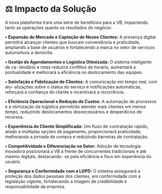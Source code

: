 # ⚖️ Impacto da Solução

A nova plataforma trará uma série de benefícios para a VB, impactando tanto as
operações quanto os resultados do negócio:

**• Expansão de Mercado e Captação de Novos Clientes:** A presença digital
permitirá alcançar clientes que buscam conveniência e praticidade, ampliando a base
de usuários e fortalecendo a marca no setor de serviços automotivos a domicílio.

**• Gestão de Agendamentos e Logística Otimizada:** O sistema inteligente de ca-
lendário e rotas reduzirá conflitos de horário, aumentará a pontualidade e melhorará
a eficiência no deslocamento das equipes.

**• Satisfação e Fidelização de Clientes:** A comunicação em tempo real, com atu-
alizações sobre o status do serviço e notificações automáticas, reforçará a confiança
do cliente e incentivará a recorrência.

**• Eficiência Operacional e Redução de Custos:** A automação de processos e a
otimização da logística permitirão atender mais clientes em menos tempo, reduzindo
deslocamentos desnecessários e desperdícios de recursos.

**• Experiência de Cliente Simplificada:** Um fluxo de contratação rápido, aliado a
múltiplas opções de pagamento, proporcionará praticidade, melhorando a jornada
de compra e reduzindo barreiras de contratação.

**• Competitividade e Diferenciação no Setor:** Adoção de tecnologia inovadora
posicionará a VB à frente de concorrentes tradicionais e até mesmo digitais, destacando-
se pela eficiência e foco em experiência do usuário.

**• Segurança e Conformidade com a LGPD:** O sistema assegurará a proteção dos
dados pessoais dos clientes, em conformidade com a legislação vigente, fortalecendo
a imagem de credibilidade e responsabilidade da empresa.
